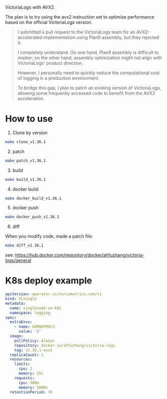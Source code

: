 
VictoriaLogs with AVX2.

The plan is to try using the avx2 instruction set to optimize performance based on the official VictoriaLogs version.

> I submitted a pull request to the VictoriaLogs team for an AVX2-accelerated implementation using Plan9 assembly, but they rejected it.
> 
> I completely understand. On one hand, Plan9 assembly is difficult to master; on the other hand, assembly optimization might not align with VictoriaLogs' product direction.
> 
> However, I personally need to quickly reduce the computational cost of logging in a production environment.
> 
> To bridge this gap, I plan to patch an existing version of VictoriaLogs, allowing some frequently accessed code to benefit from the AVX2 acceleration.

# How to use

1. Clone by version

```bash
make clone_v1.36.1
```

2. patch

```bash
make patch_v1.36.1
```

3. build

```bash
make build_v1.36.1
```

4. docker build

```bash
make docker_build_v1.36.1
```

5. docker push

```bash
make docker_push_v1.36.1
```

6. diff

When you modify code, made a patch file:

```bash
make diff_v1.36.1
```

see: https://hub.docker.com/repository/docker/ahfuzhang/victoria-logs/general

# K8s deploy example

```yaml
apiVersion: operator.victoriametrics.com/v1
kind: VLSingle
metadata:
  name: singlenode-on-k8s
  namespace: logging
spec:
  extraEnvs:
    - name: GOMAXPROCS
      value: '2'
  image:
    pullPolicy: Always
    repository: docker.io/ahfuzhang/victoria-logs
    tag: v1.36.1-avx2
  replicaCount: 1
  resources:
    limits:
      cpu: 2
      memory: 2Gi
    requests:
      cpu: 500m
      memory: 500Mi
  retentionPeriod: 7d

```
